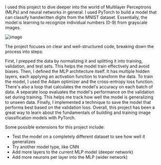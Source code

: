 I used this project to dive deeper into the world of Multilayer Perceptrons (MLPs) and neural networks in general. I used PyTorch to build a model that can classify handwritten digits from the MNIST dataset. Essentially, the model is learning to recognize individual numbers (0-9) from grayscale images.


![image](https://github.com/B-Singh2020/MLP/assets/48160814/f0a49a40-b296-4301-bc8f-e6f57e3a09ae)

The project focuses on clear and well-structured code, breaking down the process into steps:

First, I prepped the data by normalizing it and splitting it into training, validation, and test sets. This helps the model train effectively and avoid biases.
Then, I defined the MLP architecture itself. It has multiple hidden layers, each applying an activation function to transform the data.
To train the model, I used the Adam optimizer and the cross-entropy loss function. There's also a loop that calculates the model's accuracy on each batch of data.
A separate loop evaluates the model's performance on the validation set during training. This helps me track how well the model is generalizing to unseen data.
Finally, I implemented a technique to save the model that performs best based on the validation loss.
Overall, this project has been a great way to learn about the fundamentals of building and training image classification models with PyTorch. 


Some possible extensions for this project include:
- Test the model on a completely different dataset to see how well it generalizes
- Try another model type, like CNN
- Add more layers to the current MLP model (deeper network)
- Add more neurons per layer into the MLP (wider network)





